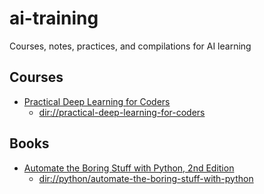 
# ai-training
Courses, notes, practices, and compilations for AI learning


## Courses

- [Practical Deep Learning for Coders](https://course.fast.ai/)
    - [dir://practical-deep-learning-for-coders](https://github.com/gfarfanb/ai-training/tree/main/practical-deep-learning-for-coders)


## Books

- [Automate the Boring Stuff with Python, 2nd Edition](https://automatetheboringstuff.com/)
    - [dir://python/automate-the-boring-stuff-with-python](https://github.com/gfarfanb/ai-training/tree/main/python/automate-the-boring-stuff-with-python)
